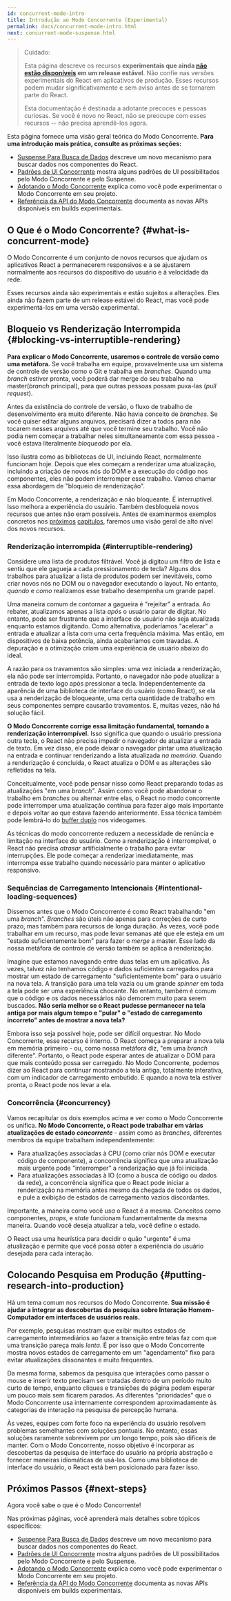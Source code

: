 ```yaml
---
id: concurrent-mode-intro
title: Introdução ao Modo Concorrente (Experimental)
permalink: docs/concurrent-mode-intro.html
next: concurrent-mode-suspense.html
---
```


>Cuidado:
>
>Esta página descreve os recursos **experimentais que ainda [não estão disponíveis](/docs/concurrent-mode-adoption.html) em um release estável**. Não confie nas versões experimentais do React em aplicativos de produção. Esses recursos podem mudar significativamente e sem aviso antes de se tornarem parte do React.
>
>Esta documentação é destinada a adotante precoces e pessoas curiosas. Se você é novo no React, não se preocupe com esses recursos -- não precisa aprendê-los agora.

Esta página fornece uma visão geral teórica do Modo Concorrente. **Para uma introdução mais prática, consulte as próximas seções:**

* [Suspense Para Busca de Dados](/docs/concurrent-mode-suspense.html) descreve um novo mecanismo para buscar dados nos componentes do React.
* [Padrões de UI Concorrente](/docs/concurrent-mode-patterns.html) mostra alguns padrões de UI possibilitados pelo Modo Concorrente e pelo Suspense.
* [Adotando o Modo Concorrente](/docs/concurrent-mode-adoption.html) explica como você pode experimentar o Modo Concorrente em seu projeto.
* [Referência da API do Modo Concorrente](/docs/concurrent-mode-reference.html) documenta as novas APIs disponíveis em builds experimentais.

## O Que é o Modo Concorrente? {#what-is-concurrent-mode}

O Modo Concorrente é um conjunto de novos recursos que ajudam os aplicativos React a permanecerem responsivos e a se ajustarem normalmente aos recursos do dispositivo do usuário e à velocidade da rede.

Esses recursos ainda são experimentais e estão sujeitos a alterações. Eles ainda não fazem parte de um release estável do React, mas você pode experimentá-los em uma versão experimental.

## Bloqueio vs Renderização Interrompida {#blocking-vs-interruptible-rendering}

**Para explicar o Modo Concorrente, usaremos o controle de versão como uma metáfora.** Se você trabalha em equipe, provavelmente usa um sistema de controle de versão como o Git e trabalha em _branches_. Quando uma _branch_ estiver pronta, você poderá dar merge do seu trabalho na master(_branch_ principal), para que outras pessoas possam puxa-las (_pull request_).

Antes da existência do controle de versão, o fluxo de trabalho de desenvolvimento era muito diferente. Não havia conceito de _branches_. Se você quiser editar alguns arquivos, precisará dizer a todos para não tocarem nesses arquivos até que você termine seu trabalho. Você não podia nem começar a trabalhar neles simultaneamente com essa pessoa - você estava literalmente *bloqueado* por ela.

Isso ilustra como as bibliotecas de UI, incluindo React, normalmente funcionam hoje. Depois que eles começam a renderizar uma atualização, incluindo a criação de novos nós do DOM e a execução do código nos componentes, eles não podem interromper esse trabalho. Vamos chamar essa abordagem de "bloqueio de renderização".

Em Modo Concorrente, a renderização e não bloqueante. É interruptível. Isso melhora a experiência do usuário. Também desbloqueia novos recursos que antes não eram possíveis. Antes de examinarmos exemplos concretos nos [próximos](/docs/concurrent-mode-suspense.html) [capítulos](/docs/concurrent-mode-patterns.html), faremos uma visão geral de alto nível dos novos recursos.

### Renderização interrompida {#interruptible-rendering}

Considere uma lista de produtos filtrável. Você já digitou um filtro de lista e sentiu que ele gagueja a cada pressionamento de tecla? Alguns dos trabalhos para atualizar a lista de produtos podem ser inevitáveis, como criar novos nós no DOM ou o navegador executando o layout. No entanto, *quando* e *como* realizamos esse trabalho desempenha um grande papel.

Uma maneira comum de contornar a gagueira é "rejeitar" a entrada. Ao rebater, atualizamos apenas a lista *após* o usuário parar de digitar. No entanto, pode ser frustrante que a interface do usuário não seja atualizada enquanto estamos digitando. Como alternativa, poderíamos "acelerar" a entrada e atualizar a lista com uma certa frequência máxima. Mas então, em dispositivos de baixa potência, ainda acabaríamos com travadas. A depuração e a otimização criam uma experiência de usuário abaixo do ideal.

A razão para os travamentos são simples: uma vez iniciada a renderização, ela não pode ser interrompida. Portanto, o navegador não pode atualizar a entrada de texto logo após pressionar a tecla. Independentemente da aparência de uma biblioteca de interface do usuário (como React), se ela usa a renderização de bloqueante, uma certa quantidade de trabalho em seus componentes sempre causarão travamentos. E, muitas vezes, não há solução fácil.

**O Modo Concorrente corrige essa limitação fundamental, tornando a renderização interrompível.** Isso significa que quando o usuário pressiona outra tecla, o React não precisa impedir o navegador de atualizar a entrada de texto. Em vez disso, ele pode deixar o navegador pintar uma atualização na entrada e continuar renderizando a lista atualizada *na memória*. Quando a renderização é concluída, o React atualiza o DOM e as alterações são refletidas na tela.

Conceitualmente, você pode pensar nisso como React preparando todas as atualizações "em uma _branch_". Assim como você pode abandonar o trabalho em _branches_ ou alternar entre elas, o React no modo concorrente pode interromper uma atualização contínua para fazer algo mais importante e depois voltar ao que estava fazendo anteriormente. Essa técnica também pode lembrá-lo do [buffer duplo](https://wiki.osdev.org/Double_Buffering) nos videogames.

As técnicas do modo concorrente reduzem a necessidade de renúncia e limitação na interface do usuário. Como a renderização é interrompível, o React não precisa *atrasar* artificialmente o trabalho para evitar interrupções. Ele pode começar a renderizar imediatamente, mas interrompa esse trabalho quando necessário para manter o aplicativo responsivo.

### Sequências de Carregamento Intencionais {#intentional-loading-sequences}

Dissemos antes que o Modo Concorrente é como React trabalhando "em uma _branch_". _Branches_ são úteis não apenas para correções de curto prazo, mas também para recursos de longa duração. Às vezes, você pode trabalhar em um recurso, mas pode levar semanas até que ele esteja em um "estado suficientemente bom" para fazer o _merge_ a master. Esse lado da nossa metáfora de controle de versão também se aplica à renderização.

Imagine que estamos navegando entre duas telas em um aplicativo. Às vezes, talvez não tenhamos código e dados suficientes carregados para mostrar um estado de carregamento "suficientemente bom" para o usuário na nova tela. A transição para uma tela vazia ou um grande *spinner* em toda a tela pode ser uma experiência chocante. No entanto, também é comum que o código e os dados necessários não demorem muito para serem buscados. **Não seria melhor se o React pudesse permanecer na tela antiga por mais algum tempo e "pular" o "estado de carregamento incorreto" antes de mostrar a nova tela?**

Embora isso seja possível hoje, pode ser difícil orquestrar. No Modo Concorrente, esse recurso é interno. O React começa a preparar a nova tela em memória primeiro - ou, como nossa metáfora diz, "em uma _branch_ diferente". Portanto, o React pode esperar antes de atualizar o DOM para que mais conteúdo possa ser carregado. No Modo Concorrente, podemos dizer ao React para continuar mostrando a tela antiga, totalmente interativa, com um indicador de carregamento embutido. E quando a nova tela estiver pronta, o React pode nos levar a ela.

### Concorrência {#concurrency}

Vamos recapitular os dois exemplos acima e ver como o Modo Concorrente os unifica. **No Modo Concorrente, o React pode trabalhar em várias atualizações de estado *concorrente*** - assim como as _branches_, diferentes membros da equipe trabalham independentemente:

* Para atualizações associadas à CPU (como criar nós DOM e executar código de componente), a concorrência significa que uma atualização mais urgente pode "interromper" a renderização que já foi iniciada.
* Para atualizações associadas à IO (como a busca de código ou dados da rede), a concorrência significa que o React pode iniciar a renderização na memória antes mesmo da chegada de todos os dados, e pule a exibição de estados de carregamento vazios discordantes.

Importante, a maneira como você *usa* o React é a mesma. Conceitos como componentes, _props_, e _state_ funcionam fundamentalmente da mesma maneira. Quando você deseja atualizar a tela, você define o estado.

O React usa uma heurística para decidir o quão "urgente" é uma atualização e permite que você possa obter a experiência do usuário desejada para cada interação.

## Colocando Pesquisa em Produção {#putting-research-into-production}

Há um tema comum nos recursos do Modo Concorrente. **Sua missão é ajudar a integrar as descobertas da pesquisa sobre Interação Homem-Computador em interfaces de usuários reais.**

Por exemplo, pesquisas mostram que exibir muitos estados de carregamento intermediários ao fazer a transição entre telas faz com que uma transição pareça mais *lenta*. É por isso que o Modo Concorrente mostra novos estados de carregamento em um "agendamento" fixo para evitar atualizações dissonantes e muito frequentes.

Da mesma forma, sabemos da pesquisa que interações como passar o mouse e inserir texto precisam ser tratadas dentro de um período muito curto de tempo, enquanto cliques e transições de página podem esperar um pouco mais sem ficarem parados. As diferentes "prioridades" que o Modo Concorrente usa internamente correspondem aproximadamente às categorias de interação na pesquisa de percepção humana.

Às vezes, equipes com forte foco na experiência do usuário resolvem problemas semelhantes com soluções pontuais. No entanto, essas soluções raramente sobrevivem por um longo tempo, pois são difíceis de manter. Com o Modo Concorrente, nosso objetivo é incorporar as descobertas da pesquisa de interface do usuário na própria abstração e fornecer maneiras idiomáticas de usá-las. Como uma biblioteca de interface do usuário, o React está bem posicionado para fazer isso.

## Próximos Passos {#next-steps}

Agora você sabe o que é o Modo Concorrente!

Nas próximas páginas, você aprenderá mais detalhes sobre tópicos específicos:

* [Suspense Para Busca de Dados](/docs/concurrent-mode-suspense.html) descreve um novo mecanismo para buscar dados nos componentes do React.
* [Padrões de UI Concorrente](/docs/concurrent-mode-patterns.html) mostra alguns padrões de UI possibilitados pelo Modo Concorrente e pelo Suspense.
* [Adotando o Modo Concorrente](/docs/concurrent-mode-adoption.html) explica como você pode experimentar o Modo Concorrente em seu projeto.
* [Referência da API do Modo Concorrente](/docs/concurrent-mode-reference.html) documenta as novas APIs disponíveis em builds experimentais.
